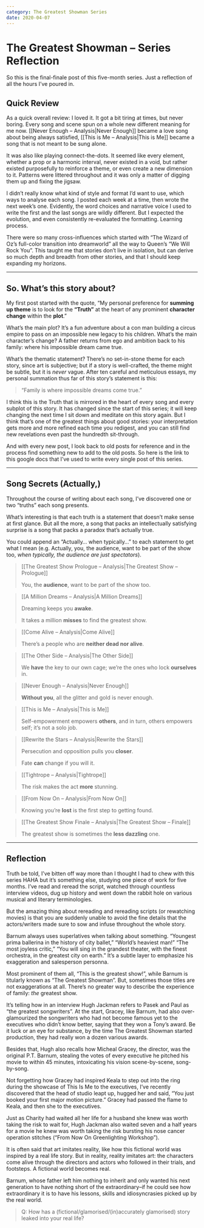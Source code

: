 ```yaml
---
category: The Greatest Showman Series
date: 2020-04-07
---
```


# The Greatest Showman – Series Reflection

So this is the final-finale post of this five-month series. Just a reflection of all the hours I’ve poured in.

<!--more-->

## Quick Review

As a quick overall review: I loved it. It got a bit tiring at times, but never boring. Every song and scene spun on a whole new different meaning for me now. [[Never Enough – Analysis|Never Enough]] became a love song about being always satisfied, [[This is Me – Analysis|This is Me]] became a song that is not meant to be sung alone.

It was also like playing connect-the-dots. It seemed like every element, whether a prop or a harmonic interval, never existed in a void, but rather existed purposefully to reinforce a theme, or even create a new dimension to it. Patterns were littered throughout and it was only a matter of digging them up and fixing the jigsaw.

I didn’t really know what kind of style and format I’d want to use, which ways to analyse each song. I posted each week at a time, then wrote the next week’s one. Evidently, the word choices and narrative voice I used to write the first and the last songs are wildly different. But I expected the evolution, and even consistently re-evaluated the formatting. Learning process.

There were so many cross-influences which started with “The Wizard of Oz’s full-color transition into dreamworld” all the way to Queen’s “We Will Rock You”. This taught me that stories don’t live in isolation, but can derive so much depth and breadth from other stories, and that I should keep expanding my horizons.

---

## So. What’s this story about?

My first post started with the quote, “My personal preference for **summing up theme** is to look for the **“Truth”** at the heart of any prominent **character change** within the **plot**.”

What’s the main plot? It’s a fun adventure about a con man building a circus empire to pass on an impossible new legacy to his children. What’s the main character’s change? A father returns from ego and ambition back to his family: where his impossible dream came true.

What’s the thematic statement? There’s no set-in-stone theme for each story, since art is subjective; but if a story is well-crafted, the theme might be subtle, but it is _never_ vague. After ten careful and meticulous essays, my personal summation thus far of this story’s statement is this:

> “Family is where impossible dreams come true.”

I think this is the Truth that is mirrored in the heart of every song and every subplot of this story. It has changed since the start of this series; it will keep changing the next time I sit down and meditate on this story again. But I think that’s one of the greatest things about good stories: your interpretation gets more and more refined each time you redigest, and you can still find new revelations even past the hundredth sit-through.

And with every new post, I look back to old posts for reference and in the process find something new to add to the old posts. So here is the link to this google docs that I’ve used to write every single post of this series.

---

## Song Secrets (Actually,)

Throughout the course of writing about each song, I’ve discovered one or two “truths” each song presents.

What’s interesting is that each truth is a statement that doesn’t make sense at first glance. But all the more, a song that packs an intellectually satisfying surprise is a song that packs a paradox that’s actually true.

You could append an “Actually… when typically…” to each statement to get what I mean (e.g. Actually, you, the audience, want to be part of the show too, _when typically, the audience are just spectators_).

>[[The Greatest Show Prologue – Analysis|The Greatest Show – Prologue]]
>
>You, the **audience**, want to be part of the show too.

> [[A Million Dreams – Analysis|A Million Dreams]]
>
> Dreaming keeps you **awake**.
>
> It takes a million **misses** to find the greatest show.

> [[Come Alive – Analysis|Come Alive]]
>
> There’s a people who are **neither dead nor alive**.

> [[The Other Side – Analysis|The Other Side]]
>
> We **have** the key to our own cage; we’re the ones who lock **ourselves** in.

> [[Never Enough – Analysis|Never Enough]]
>
> **Without you**, all the glitter and gold is never enough.

> [[This is Me – Analysis|This is Me]]
>
> Self-empowerment empowers **others**, and in turn, others empowers self; it’s not a solo job.

> [[Rewrite the Stars – Analysis|Rewrite the Stars]]
>
> Persecution and opposition pulls you **closer**.
>
> Fate **can** change if you will it.

> [[Tightrope – Analysis|Tightrope]]
>
> The risk makes the act **more** stunning.

> [[From Now On – Analysis|From Now On]]
>
> Knowing you’re **lost** is the first step to getting found.

> [[The Greatest Show Finale – Analysis|The Greatest Show – Finale]]
>
> The greatest show is sometimes the **less dazzling** one.

---

## Reflection

Truth be told, I’ve bitten off way more than I thought I had to chew with this series HAHA but it’s something else, studying one piece of work for five months. I’ve read and reread the script, watched through countless interview videos, dug up history and went down the rabbit hole on various musical and literary terminologies.

But the amazing thing about rereading and rereading scripts (or rewatching movies) is that you are suddenly unable to avoid the fine details that the actors/writers made sure to sow and infuse throughout the whole story.

Barnum always uses superlatives when talking about something. “Youngest prima ballerina in the history of city ballet,” “World’s heaviest man!” “The most joyless critic,” “You will sing in the grandest theater, with the finest orchestra, in the greatest city on earth.” It’s a subtle layer to emphasize his exaggeration and salesperson personna.

Most prominent of them all, “This is the greatest show!”, while Barnum is titularly known as “The Greatest Showman”. But, sometimes those titles are not exaggerations at all. There’s no greater way to describe the experience of family: _the_ greatest show.

It’s telling how in an interview Hugh Jackman refers to Pasek and Paul as “the greatest songwriters”. At the start, Gracey, like Barnum, had also over-glamourized the songwriters who had not become famous yet to the executives who didn’t know better, saying that they won a Tony’s award. Be it luck or an eye for substance, by the time The Greatest Showman started production, they had really won a dozen various awards.

Besides that, Hugh also recalls how Micheal Gracey, the director, was the original P.T. Barnum, stealing the votes of every executive he pitched his movie to within 45 minutes, intoxicating his vision scene-by-scene, song-by-song.

Not forgetting how Gracey had inspired Keala to step out into the ring during the showcase of This Is Me to the executives, I’ve recently discovered that the head of studio leapt up, hugged her and said, “You just booked your first major motion picture.” Gracey had passed the flame to Keala, and then she to the executives.

Just as Charity had waited all her life for a husband she knew was worth taking the risk to wait for, Hugh Jackman also waited seven and a half years for a movie he knew was worth taking the risk bursting his nose cancer operation stitches (“From Now On Greenlighting Workshop”).

It is often said that art imitates reality, like how this fictional world was inspired by a real life story. But in reality, reality imitates art: the characters come alive through the directors and actors who followed in their trials, and footsteps. A fictional world becomes real.

Barnum, whose father left him nothing to inherit and only wanted his next generation to have nothing short of the extraordinary–if he could see how extraordinary it is to have his lessons, skills and idiosyncrasies picked up by the real world.

> Q: How has a (fictional/glamorised/(in)accurately glamorised) story leaked into your real life?
